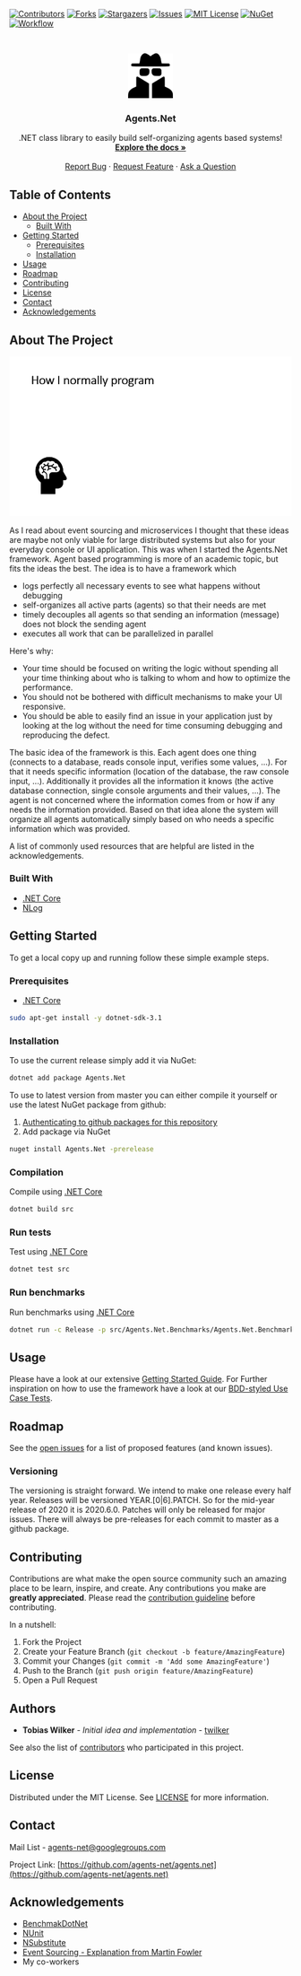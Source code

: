 <!-- PROJECT SHIELDS -->
<!--
*** I'm using markdown "reference style" links for readability.
*** Reference links are enclosed in brackets [ ] instead of parentheses ( ).
*** See the bottom of this document for the declaration of the reference variables
*** https://www.markdownguide.org/basic-syntax/#reference-style-links
-->
[![Contributors][contributors-shield]][contributors-url]
[![Forks][forks-shield]][forks-url]
[![Stargazers][stars-shield]][stars-url]
[![Issues][issues-shield]][issues-url]
[![MIT License][license-shield]][license-url]
[![NuGet][nuget-shield]][nuget-url]
[![Workflow][workflow-shield]][workflow-url]


<!-- PROJECT LOGO -->
<br />
<p align="center">
  <a href="https://github.com/agents-net/agents.net">
    <img src="images/logo.png" alt="Logo" width="80" height="80">
  </a>

  <h3 align="center">Agents.Net</h3>

  <p align="center">
    .NET class library to easily build self-organizing agents based systems!
    <br />
    <a href="https://agents-net.github.io/"><strong>Explore the docs »</strong></a>
    <br />
    <br />
    <a href="https://github.com/agents-net/agents.net/issues/new?assignees=&labels=bug&template=bug_report.md&title=">Report Bug</a>
    ·
    <a href="https://github.com/agents-net/agents.net/issues/new?assignees=&labels=enhancement&template=feature_request.md&title=">Request Feature</a>
    ·
    <a href="https://github.com/agents-net/agents.net/discussions">Ask a Question</a>
  </p>
</p>



<!-- TABLE OF CONTENTS -->
## Table of Contents

* [About the Project](#about-the-project)
  * [Built With](#built-with)
* [Getting Started](#getting-started)
  * [Prerequisites](#prerequisites)
  * [Installation](#installation)
* [Usage](#usage)
* [Roadmap](#roadmap)
* [Contributing](#contributing)
* [License](#license)
* [Contact](#contact)
* [Acknowledgements](#acknowledgements)



<!-- ABOUT THE PROJECT -->
## About The Project

[![Agents.Net Intro][product-screenshot]][product-homepage]

As I read about event sourcing and microservices I thought that these ideas are maybe not only viable for large distributed systems but also for your everyday console or UI application. This was when I started the Agents.Net framework. Agent based programming is more of an academic topic, but fits the ideas the best. The idea is to have a framework which 
* logs perfectly all necessary events to see what happens without debugging
* self-organizes all active parts (agents) so that their needs are met
* timely decouples all agents so that sending an information (message) does not block the sending agent
* executes all work that can be parallelized in parallel

Here's why:
* Your time should be focused on writing the logic without spending all your time thinking about who is talking to whom and how to optimize the performance.
* You should not be bothered with difficult mechanisms to make your UI responsive.
* You should be able to easily find an issue in your application just by looking at the log without the need for time consuming debugging and reproducing the defect.

The basic idea of the framework is this. Each agent does one thing (connects to a database, reads console input, verifies some values, ...). For that it needs specific information (location of the database, the raw console input, ...). Additionally it provides all the information it knows (the active database connection, single console arguments and their values, ...). The agent is not concerned where the information comes from or how if any needs the information provided. Based on that idea alone the system will organize all agents automatically simply based on who needs a specific information which was provided.

A list of commonly used resources that are helpful are listed in the acknowledgements.

### Built With
* [.NET Core][dotnet-core-website]
* [NLog](https://nlog-project.org/)



<!-- GETTING STARTED -->
## Getting Started

To get a local copy up and running follow these simple example steps.

### Prerequisites

* [.NET Core](https://dotnet.microsoft.com/download/dotnet-core)
```sh
sudo apt-get install -y dotnet-sdk-3.1
```

### Installation

To use the current release simply add it via NuGet:
```sh
dotnet add package Agents.Net
```
To use to latest version from master you can either compile it yourself or use the latest NuGet package from github:

 1. [Authenticating to github packages for this repository][github-package-auth]
 2. Add package via NuGet
```sh
nuget install Agents.Net -prerelease
```

### Compilation

Compile using [.NET Core][dotnet-core-website]
```sh
dotnet build src
```

### Run tests

Test using [.NET Core][dotnet-core-website]
```sh
dotnet test src
```

### Run benchmarks

Run benchmarks using [.NET Core][dotnet-core-website]
```sh
dotnet run -c Release -p src/Agents.Net.Benchmarks/Agents.Net.Benchmarks.csproj
```



<!-- USAGE EXAMPLES -->
## Usage

Please have a look at our extensive [Getting Started Guide][getting-started-guide]. For Further inspiration on how to use the framework have a look at our [BDD-styled Use Case Tests][integration-tests].

<!-- ROADMAP -->
## Roadmap

See the [open issues][issues-url] for a list of proposed features (and known issues).

### Versioning

The versioning is straight forward. We intend to make one release every half year. Releases will be versioned YEAR.[0|6].PATCH. So for the mid-year release of 2020 it is 2020.6.0. Patches will only be released for major issues. There will always be pre-releases for each commit to master  as a github package.


<!-- CONTRIBUTING -->
## Contributing

Contributions are what make the open source community such an amazing place to be learn, inspire, and create. Any contributions you make are **greatly appreciated**. Please read the [contribution guideline](.github/CONTRIBUTING.md) before contributing.

In a nutshell:

1. Fork the Project
2. Create your Feature Branch (`git checkout -b feature/AmazingFeature`)
3. Commit your Changes (`git commit -m 'Add some AmazingFeature'`)
4. Push to the Branch (`git push origin feature/AmazingFeature`)
5. Open a Pull Request

<!-- AUTHORS -->
## Authors

  - **Tobias Wilker** - *Initial idea and implementation* - [twilker](https://github.com/twilker)

See also the list of [contributors][contributors-url] who participated in this project.

<!-- LICENSE-->
## License

Distributed under the MIT License. See [LICENSE](LICENSE) for more information.

<!-- CONTACT -->
## Contact

Mail List - [agents-net@googlegroups.com](mailto:agents-net@googlegroups.com)

Project Link: [https://github.com/agents-net/agents.net](https://github.com/agents-net/agents.net)



<!-- ACKNOWLEDGEMENTS -->
## Acknowledgements
* [BenchmakDotNet](https://benchmarkdotnet.org/)
* [NUnit](https://nunit.org/)
* [NSubstitute](https://nsubstitute.github.io/)
* [Event Sourcing - Explanation from Martin Fowler](https://martinfowler.com/eaaDev/EventSourcing.html)
* My co-workers





<!-- MARKDOWN LINKS & IMAGES -->
<!-- https://www.markdownguide.org/basic-syntax/#reference-style-links -->
[contributors-shield]: https://img.shields.io/github/contributors/agents-net/agents.net.svg?style=flat-square
[contributors-url]: https://github.com/agents-net/agents.net/graphs/contributors
[forks-shield]: https://img.shields.io/github/forks/agents-net/agents.net.svg?style=flat-square
[forks-url]: https://github.com/agents-net/agents.net/network/members
[stars-shield]: https://img.shields.io/github/stars/agents-net/agents.net.svg?style=flat-square
[stars-url]: https://github.com/agents-net/agents.net/stargazers
[issues-shield]: https://img.shields.io/github/issues/agents-net/agents.net.svg?style=flat-square
[issues-url]: https://github.com/agents-net/agents.net/issues
[license-shield]: https://img.shields.io/github/license/agents-net/agents.net.svg?style=flat-square
[license-url]: https://github.com/agents-net/agents.net/blob/master/LICENSE
[nuget-shield]:https://img.shields.io/nuget/v/Agents.Net?style=flat-square
[nuget-url]:https://www.nuget.org/packages/Agents.Net
[workflow-shield]:https://img.shields.io/github/workflow/status/agents-net/agents.net/Build%2C%20Test%20and%20Publish?style=flat-square
[workflow-url]:https://github.com/agents-net/agents.net/actions?query=workflow%3A"Build%2C+Test+and+Publish"
[product-screenshot]: images/AgentsNetGif.gif
[product-homepage]:https://agents-net.github.io/
[dotnet-core-website]:https://dotnet.microsoft.com/
[github-package-auth]:https://docs.github.com/en/packages/using-github-packages-with-your-projects-ecosystem/configuring-dotnet-cli-for-use-with-github-packages#authenticating-to-github-packages
[getting-started-guide]:https://agents-net.github.io/articles/agents.net/Getting-Started.html
[integration-tests]:https://github.com/agents-net/agents.net/raw/master/src/Agents.Net.Tests/Features/CoreUseCases.feature
